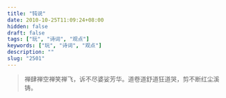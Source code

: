 ```yaml
---
title: "钝说"
date: 2010-10-25T11:09:24+08:00
hidden: false
draft: false
tags: ["玩", "诗词", "观点"]
keywords: ["玩", "诗词", "观点"]
description: ""
slug: "2501"
---
```


> 禅肆禅空禅笑禅飞，诉不尽婆娑芳华。道卷道舒道狂道哭，剪不断红尘溪铸。
<!--more-->